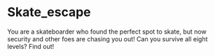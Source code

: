 # Skate_escape
You are a skateboarder who found the perfect spot to skate, but now security and other foes are chasing you out! Can you survive all eight levels? Find out!
